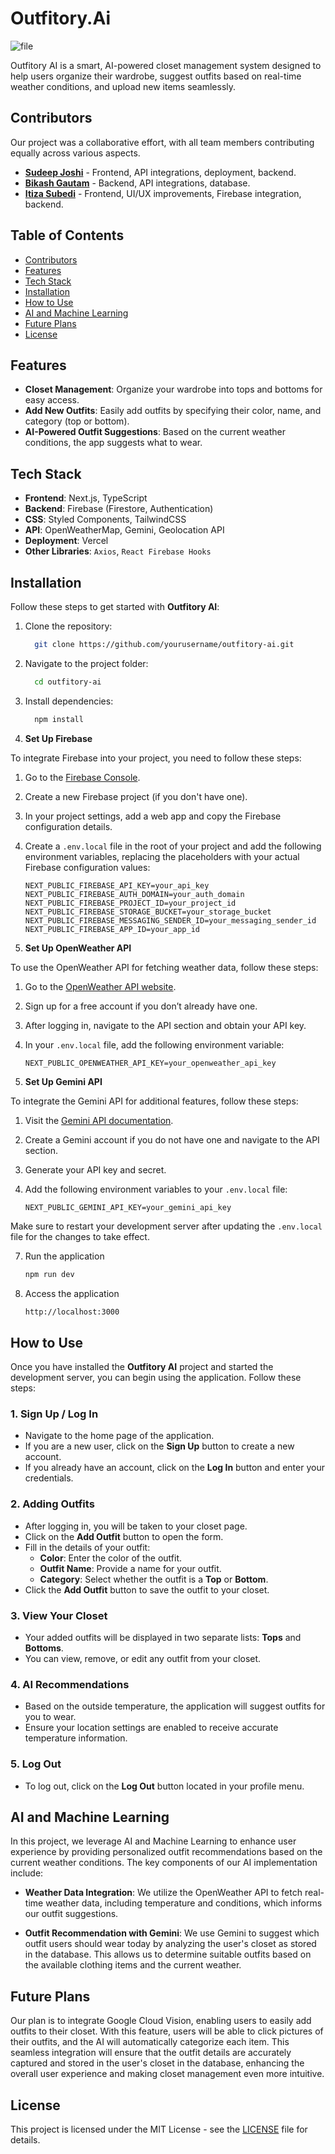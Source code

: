 # Outfitory.Ai
![file](https://github.com/user-attachments/assets/f395e47d-fc3b-467f-b115-dbaf8340bb9d)


Outfitory AI is a smart, AI-powered closet management system designed to help users organize their wardrobe, suggest outfits based on real-time weather conditions, and upload new items seamlessly. 

## Contributors

Our project was a collaborative effort, with all team members contributing equally across various aspects. 

- [**Sudeep Joshi**](https://github.com/SudeepJoshi456) - Frontend, API integrations, deployment, backend.
- [**Bikash Gautam**](https://github.com/bkshgtm) - Backend, API integrations, database.
- [**Itiza Subedi**](https://github.com/ItiSu) - Frontend, UI/UX improvements, Firebase integration, backend.


## Table of Contents
- [Contributors](#contributors)
- [Features](#features)
- [Tech Stack](#tech-stack)
- [Installation](#installation)
- [How to Use](#how-to-use)
- [AI and Machine Learning](#ai-and-machine-learning)
- [Future Plans](#future-plans)
- [License](#license)
    

## Features
- **Closet Management**: Organize your wardrobe into tops and bottoms for easy access.
- **Add New Outfits**: Easily add outfits by specifying their color, name, and category (top or bottom).
- **AI-Powered Outfit Suggestions**: Based on the current weather conditions, the app suggests what to wear.

## Tech Stack
- **Frontend**: Next.js, TypeScript
- **Backend**: Firebase (Firestore, Authentication)
- **CSS**: Styled Components, TailwindCSS
- **API**: OpenWeatherMap, Gemini, Geolocation API
- **Deployment**: Vercel
- **Other Libraries**: `Axios`, `React Firebase Hooks`

## Installation

Follow these steps to get started with **Outfitory AI**:

1. Clone the repository:
   ```bash
     git clone https://github.com/yourusername/outfitory-ai.git
2. Navigate to the project folder:
   ```bash
     cd outfitory-ai
3. Install dependencies:
   ```bash
     npm install
4. **Set Up Firebase**

To integrate Firebase into your project, you need to follow these steps:

1. Go to the [Firebase Console](https://console.firebase.google.com/).
2. Create a new Firebase project (if you don't have one).
3. In your project settings, add a web app and copy the Firebase configuration details.
4. Create a `.env.local` file in the root of your project and add the following environment variables, replacing the placeholders with your actual Firebase configuration values:

    ```plaintext
    NEXT_PUBLIC_FIREBASE_API_KEY=your_api_key
    NEXT_PUBLIC_FIREBASE_AUTH_DOMAIN=your_auth_domain
    NEXT_PUBLIC_FIREBASE_PROJECT_ID=your_project_id
    NEXT_PUBLIC_FIREBASE_STORAGE_BUCKET=your_storage_bucket
    NEXT_PUBLIC_FIREBASE_MESSAGING_SENDER_ID=your_messaging_sender_id
    NEXT_PUBLIC_FIREBASE_APP_ID=your_app_id
    ```
5. **Set Up OpenWeather API**

To use the OpenWeather API for fetching weather data, follow these steps:

1. Go to the [OpenWeather API website](https://openweathermap.org/api).
2. Sign up for a free account if you don’t already have one.
3. After logging in, navigate to the API section and obtain your API key.
4. In your `.env.local` file, add the following environment variable:

    ```plaintext
    NEXT_PUBLIC_OPENWEATHER_API_KEY=your_openweather_api_key
    ```

6. **Set Up Gemini API**

  To integrate the Gemini API for additional features, follow these steps:

1. Visit the [Gemini API documentation](https://docs.gemini.com/rest-api/).
2. Create a Gemini account if you do not have one and navigate to the API section.
3. Generate your API key and secret.
4. Add the following environment variables to your `.env.local` file:

    ```plaintext
    NEXT_PUBLIC_GEMINI_API_KEY=your_gemini_api_key
    ```

Make sure to restart your development server after updating the `.env.local` file for the changes to take effect.

7. Run the application
   ``` bash
   npm run dev
   ```

8. Access the application
   ``` bash
   http://localhost:3000
   ```

## How to Use 

Once you have installed the **Outfitory AI** project and started the development server, you can begin using the application. Follow these steps:

### 1. Sign Up / Log In

- Navigate to the home page of the application.
- If you are a new user, click on the **Sign Up** button to create a new account.
- If you already have an account, click on the **Log In** button and enter your credentials.

### 2. Adding Outfits

- After logging in, you will be taken to your closet page.
- Click on the **Add Outfit** button to open the form.
- Fill in the details of your outfit:
  - **Color**: Enter the color of the outfit.
  - **Outfit Name**: Provide a name for your outfit.
  - **Category**: Select whether the outfit is a **Top** or **Bottom**.
- Click the **Add Outfit** button to save the outfit to your closet.


### 3. View Your Closet

- Your added outfits will be displayed in two separate lists: **Tops** and **Bottoms**.
- You can view, remove, or edit any outfit from your closet.

### 4. AI Recommendations

- Based on the outside temperature, the application will suggest outfits for you to wear.
- Ensure your location settings are enabled to receive accurate temperature information.

### 5. Log Out

- To log out, click on the **Log Out** button located in your profile menu.

## AI and Machine Learning

In this project, we leverage AI and Machine Learning to enhance user experience by providing personalized outfit recommendations based on the current weather conditions. The key components of our AI implementation include:

- **Weather Data Integration**: We utilize the OpenWeather API to fetch real-time weather data, including temperature and conditions, which informs our outfit suggestions.

- **Outfit Recommendation with Gemini**: We use Gemini to suggest which outfit users should wear today by analyzing the user's closet as stored in the database. This allows us to determine suitable outfits based on the available clothing items and the current weather.

## Future Plans

Our plan is to integrate Google Cloud Vision, enabling users to easily add outfits to their closet. With this feature, users will be able to click pictures of their outfits, and the AI will automatically categorize each item. This seamless integration will ensure that the outfit details are accurately captured and stored in the user's closet in the database, enhancing the overall user experience and making closet management even more intuitive.

## License

This project is licensed under the MIT License - see the [LICENSE](LICENSE) file for details.






  


 
